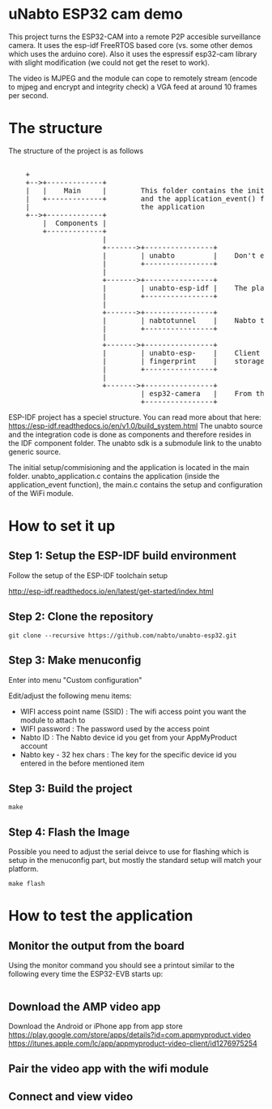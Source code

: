 # uNabto ESP32 cam demo

This project turns the ESP32-CAM into a remote P2P accesible surveillance camera.
It uses the esp-idf FreeRTOS based core (vs. some other demos which uses the arduino core).
Also it uses the espressif esp32-cam library with slight modification (we could not get the reset to work).

The video is MJPEG and the module can cope to remotely stream (encode to mjpeg and encrypt and integrity check) a VGA feed at around 10 frames per second.

# The structure

The structure of the project is as follows
<pre>

    +
    +-->+-------------+
    |   |    Main     |        This folder contains the initial setup
    |   +-------------+        and the application_event() function defining
    |                          the application
    +-->+-------------+
        |  Components |
        +-------------+
                      |
                      +------->+----------------+
                      |        | unabto         |    Don't edit here (link to other github rep)
                      |        +----------------+
                      |
                      +------->+----------------+
                      |        | unabto-esp-idf |    The platform integration
                      |        +----------------+
                      |
                      +------->+----------------+
                      |        | nabtotunnel    |    Nabto tunnel application
                      |        +----------------+
                      |
                      +------->+----------------+
                      |        | unabto-esp-    |    Client fingerprint database
                      |        | fingerprint    |    storage in NVS
                      |        +----------------+
                      |
                      +------->+----------------+
                               | esp32-camera   |    From the espressif github (not a link, since we adjusted)
                               +----------------+
</pre>


ESP-IDF project has a speciel structure. You can read more about that here:
https://esp-idf.readthedocs.io/en/v1.0/build_system.html
The unabto source and the integration code is done as components and therefore resides in the IDF component folder.
The unabto sdk is a submodule link to the unabto generic source.

The initial setup/commisioning and the application is located in the main folder.
unabto_application.c contains the application (inside the application_event function), the main.c contains the setup and configuration of the WiFi module.


# How to set it up

## Step 1: Setup the ESP-IDF build environment

Follow the setup of the ESP-IDF toolchain setup

http://esp-idf.readthedocs.io/en/latest/get-started/index.html

## Step 2: Clone the repository


```
git clone --recursive https://github.com/nabto/unabto-esp32.git
```

## Step 3: Make menuconfig

Enter into menu "Custom configuration"

Edit/adjust the following menu items:


* WIFI access point name (SSID) : The wifi access point you want the module to attach to
* WIFI password : The password used by the access point
* Nabto ID : The Nabto device id you get from your AppMyProduct account
* Nabto key - 32 hex chars : The key for the specific device id you entered in the before mentioned item


## Step 3: Build the project

```
make
```

## Step 4: Flash the Image

Possible you need to adjust the serial deivce to use for flashing which is setup in the menuconfig part, but mostly the standard setup will match your platform.

```
make flash
```


# How to test the application



## Monitor the output from the board

Using the monitor command you should see a printout similar to the following every time the ESP32-EVB starts up:


```
```

## Download the AMP video app

Download the Android or iPhone app from app store
https://play.google.com/store/apps/details?id=com.appmyproduct.video
https://itunes.apple.com/lc/app/appmyproduct-video-client/id1276975254


## Pair the video app with the wifi module


## Connect and view video
